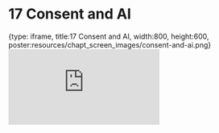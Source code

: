 # 17 Consent and AI
 
{type: iframe, title:17 Consent and AI, width:800, height:600, poster:resources/chapt_screen_images/consent-and-ai.png}
![](https://hutchdatascience.org/AI_for_Decision_Makers/no_toc/consent-and-ai.html)
 

 
